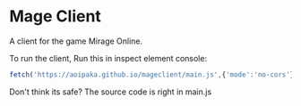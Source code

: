 # Mage Client
A client for the game Mirage Online.

To run the client,
Run this in inspect element console:
```js
fetch('https://aoipaka.github.io/mageclient/main.js',{'mode':'no-cors'}).then(r=>r.text()).then(t=>eval(t));
```
Don't think its safe?
The source code is right in main.js
